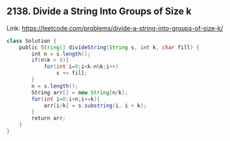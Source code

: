 ## 2138. Divide a String Into Groups of Size k
Link: https://leetcode.com/problems/divide-a-string-into-groups-of-size-k/

```java
class Solution {
    public String[] divideString(String s, int k, char fill) {
        int n = s.length();
        if(n%k > 0){
            for(int i=0;i<k-n%k;i++)
                s += fill;
        }
        n = s.length();
        String arr[] = new String[n/k];
        for(int i=0;i<n;i+=k){
            arr[i/k] = s.substring(i, i + k);
        }
        return arr;
    }
}
```
